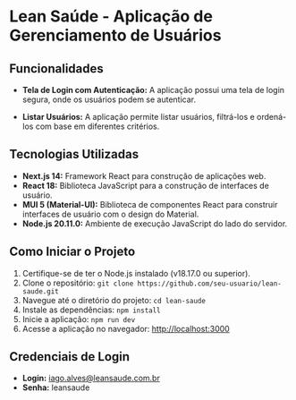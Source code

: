 # Lean Saúde - Aplicação de Gerenciamento de Usuários

## Funcionalidades

- **Tela de Login com Autenticação:** A aplicação possui uma tela de login segura, onde os usuários podem se autenticar.

- **Listar Usuários:** A aplicação permite listar usuários, filtrá-los e ordená-los com base em diferentes critérios.

## Tecnologias Utilizadas

- **Next.js 14:** Framework React para construção de aplicações web.
- **React 18:** Biblioteca JavaScript para a construção de interfaces de usuário.
- **MUI 5 (Material-UI):** Biblioteca de componentes React para construir interfaces de usuário com o design do Material.
- **Node.js 20.11.0:** Ambiente de execução JavaScript do lado do servidor.

## Como Iniciar o Projeto

1. Certifique-se de ter o Node.js instalado (v18.17.0 ou superior).
2. Clone o repositório: `git clone https://github.com/seu-usuario/lean-saude.git`
3. Navegue até o diretório do projeto: `cd lean-saude`
4. Instale as dependências: `npm install`
5. Inicie a aplicação: `npm run dev`
6. Acesse a aplicação no navegador: [http://localhost:3000](http://localhost:3000)

## Credenciais de Login

- **Login:** iago.alves@leansaude.com.br
- **Senha:** leansaude

